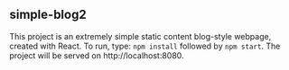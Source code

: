 ## simple-blog2
This project is an extremely simple static content blog-style webpage, created with React. To run, type:
``` npm install ``` followed by ``` npm start ```. The project will be served on http://localhost:8080.
